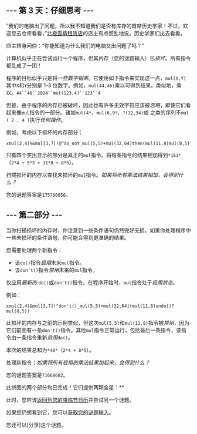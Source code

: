 ## --- 第 3 天：仔细思考 ---

“我们的电脑出了问题，所以我不知道我们是否有库存的首席历史学家！不过，欢迎您去仓库看看，”[北极雪橇租赁店](https://adventofcode.com/2020/day/2)的店主有点慌乱地说。历史学家们出去看看。

店主转身问你：“你能知道为什么我们的电脑又出问题了吗？”

计算机似乎正在尝试运行一个程序，但其内存（您的谜题输入）已*损坏*。所有指令都乱成了一团！

程序的目标似乎只是将*一些数字相乘*。它使用如下指令来实现这一点，`mul(X,Y)`其中`X`和`Y`分别是 1-3 位数字。例如，`mul(44,46)`乘以可得到结果。类似地，乘以。`44``46``2024``mul(123,4)``123``4`

但是，由于程序的内存已被破坏，因此也有许多无效字符应该被*忽略*，即使它们看起来像`mul`指令的一部分。诸如`mul(4*`、`mul(6,9!`、`?(12,34)`或 之类的序列不`mul ( 2 , 4 )`执行*任何操作*。

例如，考虑以下损坏的内存部分：

```
xmul(2,4)%&mul[3,7]!@^do_not_mul(5,5)+mul(32,64]then(mul(11,8)mul(8,5))
```

只有四个突出显示的部分是真正的`mul`指令。将每条指令的结果相加得到`*161*`（`2*4 + 5*5 + 11*8 + 8*5`）。

扫描损坏的内存以查找未损坏的`mul`指令。*如果将所有乘法结果相加，会得到什么？*

您的谜题答案是`175700056`。

## --- 第二部分 ---

当你扫描损坏的内存时，你注意到一些条件语句仍然完好无损。如果你处理程序中一些未损坏的条件语句，你可能会得到更准确的结果。

您需要处理两个新指令：

- 该`do()`指令*启用*未来`mul`指令。
- 该`don't()`指令*禁用*未来的`mul`指令。

仅应用*最新的* `do()`或`don't()`指令。在程序开始时，`mul`指令处于*启用状态*。

例如：

```
xmul(2,4)&mul[3,7]!^don't()_mul(5,5)+mul(32,64](mul(11,8)undo()?mul(8,5))
```

此损坏的内存与之前的示例类似，但这次`mul(5,5)`和`mul(11,8)`指令被*禁用*，因为它们前面有一条`don't()`指令。其他`mul`指令正常运行，包括最后一条指令，该指令由一条指令重新*启用*`do()`。

本次的结果总和为`*48*`（`2*4 + 8*5`）。

处理新指令；*如果将所有启用的乘法结果加起来，会得到什么？*

您的谜题答案是`71668682`。

此拼图的两个部分均已完成！它们提供两颗金星：**

此时，您应该[返回到您的降临节日历](https://adventofcode.com/2024)并尝试另一个谜题。

如果您仍想看到它，您可以[获取您的谜题输入](https://adventofcode.com/2024/day/3/input)。

您还可以[分享]这个谜题。